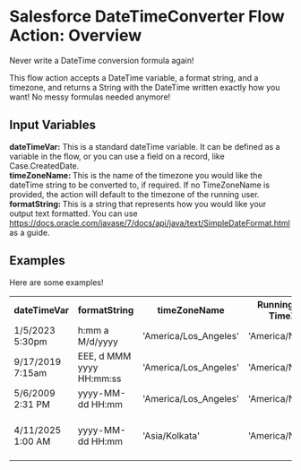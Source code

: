 # Salesforce DateTimeConverter Flow Action: Overview

Never write a DateTime conversion formula again!

This flow action accepts a DateTime variable, a format string, and a timezone, and returns a String with the DateTime written exactly how you want! No messy formulas needed anymore!

## Input Variables

<b>dateTimeVar:</b> This is a standard dateTime variable. It can be defined as a variable in the flow, or you can use a field on a record, like Case.CreatedDate.
<br><b>timeZoneName: </b>This is the name of the timezone you would like the dateTime string to be converted to, if required. If no TimeZoneName is provided, the action will default to the timezone of the running user.
<br><b>formatString: </b>This is a string that represents how you would like your output text formatted. You can use https://docs.oracle.com/javase/7/docs/api/java/text/SimpleDateFormat.html as a guide.

## Examples

Here are some examples!

<table>
  <tr>
    <th>dateTimeVar</th>
    <th>formatString</th>
    <th>timeZoneName</th>
    <th>Running User's TimeZone</th>
    <th>OUTCOME</th>
  </tr>
  <tr>
    <td>1/5/2023 5:30pm</td>
    <td>h:mm a M/d/yyyy</td>
    <td>'America/Los_Angeles'</td>
    <td>'America/New_York'</td>
    <td>2:30 PM 1/5/2023</th>
  </tr>
    <tr>
    <td>9/17/2019 7:15am</td>
    <td>EEE, d MMM yyyy HH:mm:ss</td>
    <td>'America/Los_Angeles'</td>
    <td>'America/New_York'</td>
    <td>Fri, 17 Sep 2021 04:15:00</th>
  </tr>
  <tr>
    <td>5/6/2009 2:31 PM</td>
    <td>yyyy-MM-dd HH:mm</td>
    <td>'America/Los_Angeles'</td>
    <td>'America/New_York'</td>
    <td>2009-05-06 11:31</th>
  </tr>
    <tr>
    <td>4/11/2025 1:00 AM</td>
    <td>yyyy-MM-dd HH:mm</td>
    <td>'Asia/Kolkata'</td>
    <td>'America/New_York'</td>
    <td>11 April 2025 India Standard Time</th>
  </tr>
  </table>


